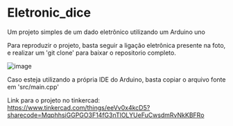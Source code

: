 # Eletronic_dice
Um projeto simples de um dado eletrônico utilizando um Arduino uno

Para reproduzir o projeto, basta seguir a ligação eletrônica presente na foto,
e realizar um 'git clone' para baixar o repositorio completo.



![image](https://github.com/jo4o0rn3ll4s/eletronic_dice/assets/65920201/685f9e8a-a84b-4a5d-b2f4-010c18a90848)



Caso esteja utilizando a própria IDE do Arduino, basta copiar o arquivo fonte em
'src/main.cpp'

Link para o projeto no tinkercad:
https://www.tinkercad.com/things/eeVv0x4kcD5?sharecode=MqphhsiGGPGO3F14fG3nTlOLYUeFuCwsdmRvNkKBFRo
